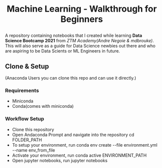 # <p align=center>Machine Learning - Walkthrough for Beginners</p>

A repository containing notebooks that I created while learning **Data Science Bootcamp 2021** from _ZTM Academy(Andre Negoie & mdbrouke)_. This will also serve as a guide for Data Science newbies out there and who are aspiring to be Data Scients or ML Engineers in future.

## Clone & Setup

(Anaconda Users you can clone this repo and can use it directly.)

### Requirements

- Miniconda
- Conda(comes with miniconda)

### Workflow Setup

- Clone this repository
- Open Andaconda Prompt and navigate into the repository
     cd FOLDER_PATH
- To setup your environment, run
     conda env create --file environment.yml --name env_from_file
- Activate your environment, run
     conda active ENVIRONMENT_PATH
- Open jupyter notebooks, run
     jupyter notebooks
